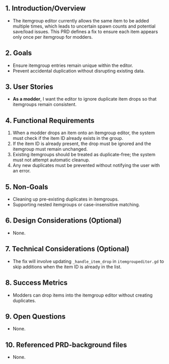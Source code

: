 ## 1. Introduction/Overview
- The itemgroup editor currently allows the same item to be added multiple times, which leads to uncertain spawn counts and potential save/load issues. This PRD defines a fix to ensure each item appears only once per itemgroup for modders.

## 2. Goals
- Ensure itemgroup entries remain unique within the editor.
- Prevent accidental duplication without disrupting existing data.

## 3. User Stories
- **As a modder**, I want the editor to ignore duplicate item drops so that itemgroups remain consistent.

## 4. Functional Requirements
1. When a modder drops an item onto an itemgroup editor, the system must check if the item ID already exists in the group.
2. If the item ID is already present, the drop must be ignored and the itemgroup must remain unchanged.
3. Existing itemgroups should be treated as duplicate-free; the system must not attempt automatic cleanup.
4. Any new duplicates must be prevented without notifying the user with an error.

## 5. Non-Goals
- Cleaning up pre-existing duplicates in itemgroups.
- Supporting nested itemgroups or case-insensitive matching.

## 6. Design Considerations (Optional)
- None.

## 7. Technical Considerations (Optional)
- The fix will involve updating `_handle_item_drop` in `itemgroupeditor.gd` to skip additions when the item ID is already in the list.

## 8. Success Metrics
- Modders can drop items into the itemgroup editor without creating duplicates.

## 9. Open Questions
- None.

## 10. Referenced PRD-background files
- None.
